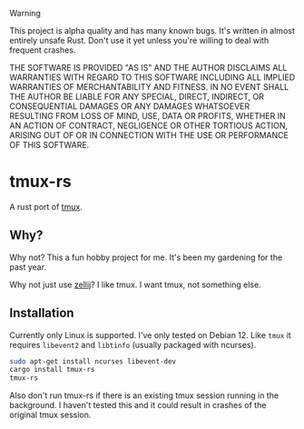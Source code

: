> [!WARNING]
> This project is alpha quality and has many known bugs. It's written in
> almost entirely unsafe Rust. Don't use it yet unless you're willing to deal
> with frequent crashes.
>
> THE SOFTWARE IS PROVIDED "AS IS" AND THE AUTHOR DISCLAIMS ALL WARRANTIES
> WITH REGARD TO THIS SOFTWARE INCLUDING ALL IMPLIED WARRANTIES OF
> MERCHANTABILITY AND FITNESS. IN NO EVENT SHALL THE AUTHOR BE LIABLE FOR
> ANY SPECIAL, DIRECT, INDIRECT, OR CONSEQUENTIAL DAMAGES OR ANY DAMAGES
> WHATSOEVER RESULTING FROM LOSS OF MIND, USE, DATA OR PROFITS, WHETHER
> IN AN ACTION OF CONTRACT, NEGLIGENCE OR OTHER TORTIOUS ACTION, ARISING
> OUT OF OR IN CONNECTION WITH THE USE OR PERFORMANCE OF THIS SOFTWARE.

# tmux-rs

A rust port of [tmux](https://github.com/tmux/tmux).

## Why?

Why not? This a fun hobby project for me. It's been my gardening for the past year.

Why not just use [zellij](https://zellij.dev/)? I like tmux. I want tmux,
not something else.

## Installation

Currently only Linux is supported. I've only tested on Debian 12. Like `tmux` it
requires `libevent2` and `libtinfo` (usually packaged with ncurses).

```sh
sudo apt-get install ncurses libevent-dev
cargo install tmux-rs
tmux-rs
```

Also don't run tmux-rs if there is an existing tmux session running in
the background. I haven't tested this and it could result in crashes of
the original tmux session.
